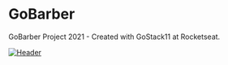 # GoBarber
GoBarber Project 2021 - Created with GoStack11 at Rocketseat.


[![Header](https://raw.githubusercontent.com/MarlonLencina/imagesForProjects/main/GoBarber%20-%20github.png?token=AWCCJIIWZEIULVNWPS7SRL3BVIISS)](https://github.com/MarlonLencina/)
